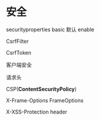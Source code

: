 





# 安全

securityproperties    basic 默认 enable



CsrfFilter

CsrfToken



客户端安全

请求头

CSP(**ContentSecurityPolicy**)

X-Frame-Options   FrameOptions

X-XSS-Protection header